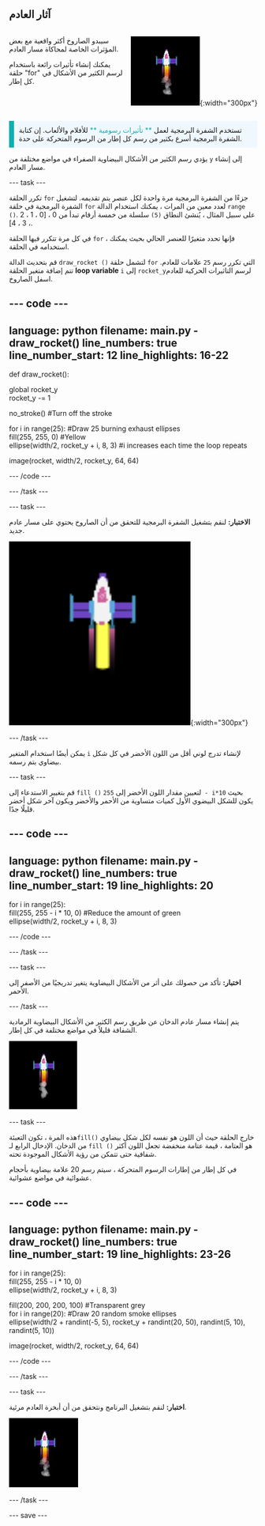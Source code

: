 ## آثار العادم

<div style="display: flex; flex-wrap: wrap">
<div style="flex-basis: 200px; flex-grow: 1; margin-right: 15px;">

سيبدو الصاروخ أكثر واقعية مع بعض المؤثرات الخاصة لمحاكاة مسار العادم. 

يمكنك إنشاء تأثيرات رائعة باستخدام حلقة "for" لرسم الكثير من الأشكال في كل إطار.

</div>
<div>

![The rocket mid flight with an exhaust trail.](images/flying_rocket.gif){:width="300px"}

</div>
</div>

<p style="border-left: solid; border-width:10px; border-color: #0faeb0; background-color: aliceblue; padding: 10px;">
تستخدم الشفرة البرمجية لعمل <span style="color: #0faeb0">** تأثيرات رسومية **</span> للأفلام والألعاب. إن كتابة الشفرة البرمجية أسرع بكثير من رسم كل إطار من الرسوم المتحركة على حدة. </p>

يؤدي رسم الكثير من الأشكال البيضاوية الصفراء في مواضع مختلفة من `y` إلى إنشاء مسار العادم.

--- task ---

تكرر الحلقة `for` جزءًا من الشفرة البرمجية مرة واحدة لكل عنصر يتم تقديمه. لتشغيل الشفرة البرمجية في حلقة `for` لعدد معين من المرات ، يمكنك استخدام الدالة `range ()`. على سبيل المثال ، يُنشئ النطاق `(5)` سلسلة من خمسة أرقام تبدأ من 0 ، [0 ، 1 ، 2 ، 3 ، 4].

في كل مرة تتكرر فيها الحلقة `for` ، فإنها تحدد متغيرًا للعنصر الحالي بحيث يمكنك استخدامه في الحلقة.

قم بتحديث الدالة `draw_rocket ()` لتشمل حلقة `for` التي تكرر رسم `25` علامات للعادم. تتم إضافة متغير الحلقة **loop variable** `i` إلى `rocket_y`لرسم التاثيرات الحركية للعادم اسفل الصاروخ.

--- code ---
---
language: python filename: main.py - draw_rocket() line_numbers: true line_number_start: 12
line_highlights: 16-22
---

def draw_rocket():

  global rocket_y   
rocket_y -= 1

  no_stroke() #Turn off the stroke

  for i in range(25): #Draw 25 burning exhaust ellipses   
fill(255, 255, 0) #Yellow   
ellipse(width/2, rocket_y + i, 8, 3) #i increases each time the loop repeats

  image(rocket, width/2, rocket_y, 64, 64)


--- /code ---

--- /task ---

--- task ---

**الاختبار:** لنقم بتشغيل الشفرة البرمجية للتحقق من أن الصاروخ يحتوي على مسار عادم جديد.

![لقطة مقرّبة للصاروخ مع أثر عادم.](images/rocket_exhaust.png){:width="300px"}

--- /task ---

يمكن أيضًا استخدام المتغير `i` لإنشاء تدرج لوني أقل من اللون الأخضر في كل شكل بيضاوي يتم رسمه.

--- task ---

قم بتغيير الاستدعاء إلى `fill ()` لتعيين مقدار اللون الأخضر إلى `255 - i*10` بحيث يكون للشكل البيضوي الأول كميات متساوية من الأحمر والأخضر ويكون آخر شكل أخضر قليلًا جدًا.

--- code ---
---
language: python filename: main.py - draw_rocket() line_numbers: true line_number_start: 19
line_highlights: 20
---

  for i in range(25):   
fill(255, 255 - i * 10, 0) #Reduce the amount of green    
ellipse(width/2, rocket_y + i, 8, 3)

--- /code ---

--- /task ---

--- task ---

**اختبار:** تأكد من حصولك على أثر من الأشكال البيضاوية يتغير تدريجيًا من الأصفر إلى الأحمر.

--- /task ---

يتم إنشاء مسار عادم الدخان عن طريق رسم الكثير من الأشكال البيضاوية الرمادية الشفافة قليلاً في مواضع مختلفة في كل إطار.

![رسم متحرك بطيء لتأثير الدخان.](images/rocket_smoke.gif)

--- task ---

هذه المرة ، تكون التعبئة`fill()` خارج الحلقة حيث أن اللون هو نفسه لكل شكل بيضاوي من الدخان. الإدخال الرابع لـ `fill ()` هو العتامة ، قيمة عتامة منخفضة تجعل اللون أكثر شفافية حتى تتمكن من رؤية الأشكال الموجودة تحته.

في كل إطار من إطارات الرسوم المتحركة ، سيتم رسم 20 علامة بيضاوية بأحجام عشوائية في مواضع عشوائية.

--- code ---
---
language: python filename: main.py - draw_rocket() line_numbers: true line_number_start: 19
line_highlights: 23-26
---

  for i in range(25):  
fill(255, 255 - i * 10, 0)   
ellipse(width/2, rocket_y + i, 8, 3)

  fill(200, 200, 200, 100) #Transparent grey   
for i in range(20): #Draw 20 random smoke ellipses    
ellipse(width/2 + randint(-5, 5), rocket_y + randint(20, 50), randint(5, 10), randint(5, 10))

  image(rocket, width/2, rocket_y, 64, 64)

--- /code ---

--- /task ---

--- task ---

**اختبار:** لنقم بتشغيل البرنامج ونتحقق من أن أبخرة العادم مرئية.

![لقطة مقرّبة للصاروخ ومسار العادم مع إضافة دخان.](images/rocket_exhaust_circles.gif)

--- /task ---

--- save ---
